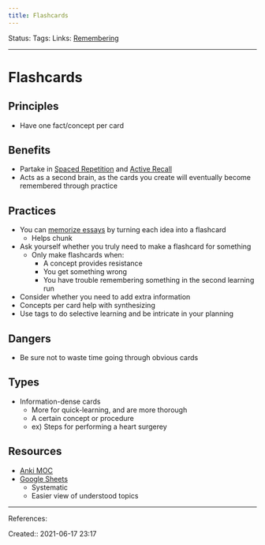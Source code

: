 ```yaml
---
title: Flashcards
---
```

Status:
Tags: 
Links: [Remembering](out/remembering.md)
___
# Flashcards 
## Principles
- Have one fact/concept per card
## Benefits
- Partake in [Spaced Repetition](out/spaced-repetition.md) and [Active Recall](out/active-recall.md)
- Acts as a second brain, as the cards you create will eventually become remembered through practice
## Practices
- You can [memorize essays](out/essay-memorization-method.md) by turning each idea into a flashcard
	- Helps chunk
- Ask yourself whether you truly need to make a flashcard for something
	- Only make flashcards when:
		- A concept provides resistance
		- You get something wrong
		- You have trouble remembering something in the second learning run
- Consider whether you need to add extra information
- Concepts per card help with synthesizing
- Use tags to do selective learning and be intricate in your planning
## Dangers
- Be sure not to waste time going through obvious cards
## Types
- Information-dense cards
	- More for quick-learning, and are more thorough
	- A certain concept or procedure
	- ex) Steps for performing a heart surgerey
## Resources
- [Anki MOC](out/anki-moc.md)
- [Google Sheets](None)
	- Systematic
	- Easier view of understood topics
___
References:

Created:: 2021-06-17 23:17